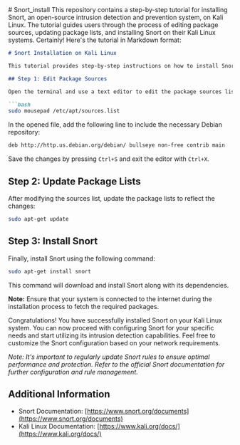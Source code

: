 <meta name="google-site-verification" content="...">
# Snort_install
This repository contains a step-by-step tutorial for installing Snort, an open-source intrusion detection and prevention system, on Kali Linux. The tutorial guides users through the process of editing package sources, updating package lists, and installing Snort on their Kali Linux systems.
Certainly! Here's the tutorial in Markdown format:

```markdown
# Snort Installation on Kali Linux

This tutorial provides step-by-step instructions on how to install Snort, an open-source intrusion detection and prevention system, on Kali Linux. Follow the steps below to set up Snort on your Kali Linux system.

## Step 1: Edit Package Sources

Open the terminal and use a text editor to edit the package sources list. In this example, we'll use Mousepad:

```bash
sudo mousepad /etc/apt/sources.list
```

In the opened file, add the following line to include the necessary Debian repository:

```bash
deb http://http.us.debian.org/debian/ bullseye non-free contrib main
```

Save the changes by pressing `Ctrl+S` and exit the editor with `Ctrl+X`.

## Step 2: Update Package Lists

After modifying the sources list, update the package lists to reflect the changes:

```bash
sudo apt-get update
```

## Step 3: Install Snort

Finally, install Snort using the following command:

```bash
sudo apt-get install snort
```

This command will download and install Snort along with its dependencies.

**Note:** Ensure that your system is connected to the internet during the installation process to fetch the required packages.

Congratulations! You have successfully installed Snort on your Kali Linux system. You can now proceed with configuring Snort for your specific needs and start utilizing its intrusion detection capabilities. Feel free to customize the Snort configuration based on your network requirements.

*Note: It's important to regularly update Snort rules to ensure optimal performance and protection. Refer to the official Snort documentation for further configuration and rule management.*

## Additional Information

- Snort Documentation: [https://www.snort.org/documents](https://www.snort.org/documents)
- Kali Linux Documentation: [https://www.kali.org/docs/](https://www.kali.org/docs/)

